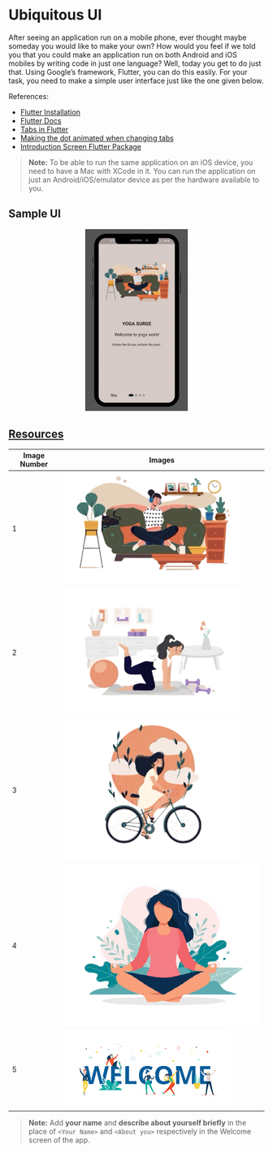 # Ubiquitous UI

After seeing an application run on a mobile phone, ever thought maybe someday you would like to make your own? How would you feel if we told you that you could make an application run on both Android and iOS mobiles by writing code in just one language? Well, today you get to do just that. Using Google’s framework, Flutter, you can do this easily. For your task, you need to make a simple user interface just like the one given below. 

References: 
- [Flutter Installation](https://flutter.dev/docs/get-started/install)
- [Flutter Docs](https://flutter.dev/docs)
- [Tabs in Flutter](https://flutter.dev/docs/cookbook/design/tabs)
- [Making the dot animated when changing tabs](https://pub.dev/packages/dots_indicator)
- [Introduction Screen Flutter Package](https://pub.dev/packages/introduction_screen)

>**Note:** To be able to run the same application on an iOS device, you need to have a Mac with XCode in it. You can run the application on just an Android/iOS/emulator device as per the hardware available to you.

## Sample UI

<p align="center"><img src="./Demo_UI.gif" alt="sample-ui" width="40%"/></a></p>

## [Resources](./resources)
|Image Number|Images|
|-	|-	|
|1|![page1-image](./resources/page1.png)|
|2|![page2-image](./resources/page2.png)|
|3|![page3-image](./resources/page3.png)|
|4|![page4-image](./resources/page4.png)|
|5|![welcome-image](./resources/welcome.png)|

>**Note:** Add **your name** and **describe about yourself briefly** in the place of ```<Your Name>``` and ```<About you>``` respectively in the Welcome screen of the app.